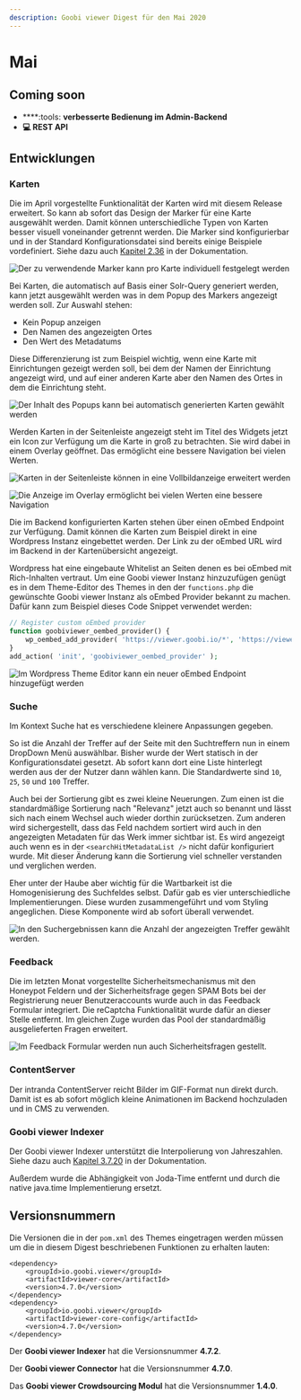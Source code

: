 ```yaml
---
description: Goobi viewer Digest für den Mai 2020
---
```


# Mai

## Coming soon

* ****:tools: **verbesserte Bedienung im Admin-Backend**
* ****:computer:** REST API**

## Entwicklungen

### Karten

Die im April vorgestellte Funktionalität der Karten wird mit diesem Release erweitert. So kann ab sofort das Design der Marker für eine Karte ausgewählt werden. Damit können unterschiedliche Typen von Karten besser visuell voneinander getrennt werden. Die Marker sind konfigurierbar und in der Standard Konfigurationsdatei sind bereits einige Beispiele vordefiniert. Siehe dazu auch [Kapitel 2.36](https://docs.goobi.io/goobi-viewer-de/2/2.36) in der Dokumentation.

![Der zu verwendende Marker kann pro Karte individuell festgelegt werden](../.gitbook/assets/2020-05\_maps\_overview.png)

Bei Karten, die automatisch auf Basis einer Solr-Query generiert werden, kann jetzt ausgewählt werden was in dem Popup des Markers angezeigt werden soll. Zur Auswahl stehen:

* Kein Popup anzeigen
* Den Namen des angezeigten Ortes
* Den Wert des Metadatums

Diese Differenzierung ist zum Beispiel wichtig, wenn eine Karte mit Einrichtungen gezeigt werden soll, bei dem der Namen der Einrichtung angezeigt wird, und auf einer anderen Karte aber den Namen des Ortes in dem die Einrichtung steht.

![Der Inhalt des Popups kann bei automatisch generierten Karten gewählt werden](../.gitbook/assets/2020-05\_maps\_dropdown.png)

Werden Karten in der Seitenleiste angezeigt steht im Titel des Widgets jetzt ein Icon zur Verfügung um die Karte in groß zu betrachten. Sie wird dabei in einem Overlay geöffnet. Das ermöglicht eine bessere Navigation bei vielen Werten.

![Karten in der Seitenleiste können in eine Vollbildanzeige erweitert werden](../.gitbook/assets/2020\_05-maps\_sidebar.png)

![Die Anzeige im Overlay ermöglicht bei vielen Werten eine bessere Navigation](../.gitbook/assets/2020\_05-maps-overlay.png)

Die im Backend konfigurierten Karten stehen über einen oEmbed Endpoint zur Verfügung. Damit können die Karten zum Beispiel direkt in eine Wordpress Instanz eingebettet werden. Der Link zu der oEmbed URL wird im Backend in der Kartenübersicht angezeigt.

Wordpress hat eine eingebaute Whitelist an Seiten denen es bei oEmbed mit Rich-Inhalten vertraut. Um eine Goobi viewer Instanz hinzuzufügen genügt es in dem Theme-Editor des Themes in den der `functions.php` die gewünschte Goobi viewer Instanz als oEmbed Provider bekannt zu machen. Dafür kann zum Beispiel dieses Code Snippet verwendet werden:

```php
// Register custom oEmbed provider
function goobiviewer_oembed_provider() {
	wp_oembed_add_provider( 'https://viewer.goobi.io/*', 'https://viewer.goobi.io/oembed' );
}
add_action( 'init', 'goobiviewer_oembed_provider' );
```

![Im Wordpress Theme Editor kann ein neuer oEmbed Endpoint hinzugefügt werden](../.gitbook/assets/2020\_05-wordpress-oembed-provider.png)

### Suche

Im Kontext Suche hat es verschiedene kleinere Anpassungen gegeben.

So ist die Anzahl der Treffer auf der Seite mit den Suchtreffern nun in einem DropDown Menü auswählbar. Bisher wurde der Wert statisch in der Konfigurationsdatei gesetzt. Ab sofort kann dort eine Liste hinterlegt werden aus der der Nutzer dann wählen kann. Die Standardwerte sind `10`, `25`, `50` und `100` Treffer.

Auch bei der Sortierung gibt es zwei kleine Neuerungen. Zum einen ist die standardmäßige Sortierung nach "Relevanz" jetzt auch so benannt und lässt sich nach einem Wechsel auch wieder dorthin zurücksetzen. Zum anderen wird sichergestellt, dass das Feld nachdem sortiert wird auch in den angezeigten Metadaten für das Werk immer sichtbar ist. Es wird angezeigt auch wenn es in der `<searchHitMetadataList />` nicht dafür konfiguriert wurde. Mit dieser Änderung kann die Sortierung  viel schneller verstanden und verglichen werden.

Eher unter der Haube aber wichtig für die Wartbarkeit ist die Homogenisierung des Suchfeldes selbst. Dafür gab es vier unterschiedliche Implementierungen. Diese wurden zusammengeführt und vom Styling angeglichen. Diese Komponente wird ab sofort überall verwendet.

![In den Suchergebnissen kann die Anzahl der angezeigten Treffer gewählt werden.](../.gitbook/assets/2020\_05-hits-per-page-and-relevance.png)

### Feedback

Die im letzten Monat vorgestellte Sicherheitsmechanismus mit den Honeypot Feldern und der Sicherheitsfrage gegen SPAM Bots bei der Registrierung neuer Benutzeraccounts wurde auch in das Feedback Formular integriert. Die reCaptcha Funktionalität wurde dafür an dieser Stelle entfernt. Im gleichen Zuge wurden das Pool der standardmäßig ausgelieferten Fragen erweitert.

![Im Feedback Formular werden nun auch Sicherheitsfragen gestellt.](../.gitbook/assets/2020-05\_feedback\_security\_question.png)

### ContentServer

Der intranda ContentServer reicht Bilder im GIF-Format nun direkt durch. Damit ist es ab sofort möglich kleine Animationen im Backend hochzuladen und in CMS zu verwenden.

### Goobi viewer Indexer

Der Goobi viewer Indexer unterstützt die Interpolierung von Jahreszahlen. Siehe dazu auch [Kapitel 3.7.20](https://docs.goobi.io/goobi-viewer-de/3/3.7#3-7-20-parameter-interpolate) in der Dokumentation.

Außerdem wurde die Abhängigkeit von Joda-Time entfernt und durch die native java.time Implementierung ersetzt.

## Versionsnummern

Die Versionen die in der `pom.xml` des Themes eingetragen werden müssen um die in diesem Digest beschriebenen Funktionen zu erhalten lauten:

```markup
<dependency>
    <groupId>io.goobi.viewer</groupId>
    <artifactId>viewer-core</artifactId>
    <version>4.7.0</version>
</dependency>
<dependency>
    <groupId>io.goobi.viewer</groupId>
    <artifactId>viewer-core-config</artifactId>
    <version>4.7.0</version>
</dependency>
```

Der **Goobi viewer Indexer** hat die Versionsnummer **4.7.2**.

Der **Goobi viewer Connector** hat die Versionsnummer **4.7.0**.

Das **Goobi viewer Crowdsourcing Modul** hat die Versionsnummer **1.4.0**.
